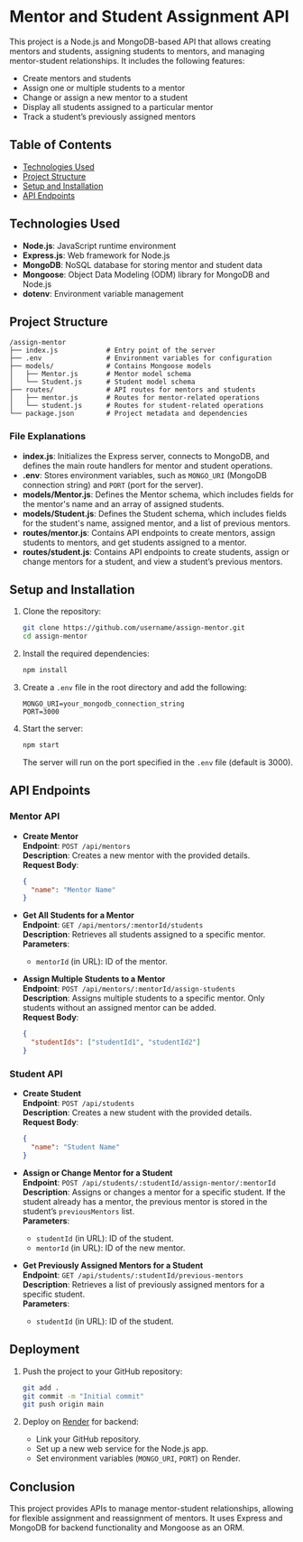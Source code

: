 
# Mentor and Student Assignment API

This project is a Node.js and MongoDB-based API that allows creating mentors and students, assigning students to mentors, and managing mentor-student relationships. It includes the following features:
- Create mentors and students
- Assign one or multiple students to a mentor
- Change or assign a new mentor to a student
- Display all students assigned to a particular mentor
- Track a student’s previously assigned mentors

## Table of Contents
- [Technologies Used](#technologies-used)
- [Project Structure](#project-structure)
- [Setup and Installation](#setup-and-installation)
- [API Endpoints](#api-endpoints)

## Technologies Used
- **Node.js**: JavaScript runtime environment
- **Express.js**: Web framework for Node.js
- **MongoDB**: NoSQL database for storing mentor and student data
- **Mongoose**: Object Data Modeling (ODM) library for MongoDB and Node.js
- **dotenv**: Environment variable management

## Project Structure

```plaintext
/assign-mentor
├── index.js            # Entry point of the server
├── .env                # Environment variables for configuration
├── models/             # Contains Mongoose models
│   ├── Mentor.js       # Mentor model schema
│   └── Student.js      # Student model schema
├── routes/             # API routes for mentors and students
│   ├── mentor.js       # Routes for mentor-related operations
│   └── student.js      # Routes for student-related operations
└── package.json        # Project metadata and dependencies
```

### File Explanations

- **index.js**: Initializes the Express server, connects to MongoDB, and defines the main route handlers for mentor and student operations.
- **.env**: Stores environment variables, such as `MONGO_URI` (MongoDB connection string) and `PORT` (port for the server).
- **models/Mentor.js**: Defines the Mentor schema, which includes fields for the mentor's name and an array of assigned students.
- **models/Student.js**: Defines the Student schema, which includes fields for the student's name, assigned mentor, and a list of previous mentors.
- **routes/mentor.js**: Contains API endpoints to create mentors, assign students to mentors, and get students assigned to a mentor.
- **routes/student.js**: Contains API endpoints to create students, assign or change mentors for a student, and view a student’s previous mentors.

## Setup and Installation

1. Clone the repository:
   ```bash
   git clone https://github.com/username/assign-mentor.git
   cd assign-mentor
   ```

2. Install the required dependencies:
   ```bash
   npm install
   ```

3. Create a `.env` file in the root directory and add the following:
   ```env
   MONGO_URI=your_mongodb_connection_string
   PORT=3000
   ```

4. Start the server:
   ```bash
   npm start
   ```
   The server will run on the port specified in the `.env` file (default is 3000).

## API Endpoints

### Mentor API

- **Create Mentor**  
  **Endpoint**: `POST /api/mentors`  
  **Description**: Creates a new mentor with the provided details.  
  **Request Body**:
  ```json
  {
    "name": "Mentor Name"
  }
  ```

- **Get All Students for a Mentor**  
  **Endpoint**: `GET /api/mentors/:mentorId/students`  
  **Description**: Retrieves all students assigned to a specific mentor.  
  **Parameters**:
    - `mentorId` (in URL): ID of the mentor.

- **Assign Multiple Students to a Mentor**  
  **Endpoint**: `POST /api/mentors/:mentorId/assign-students`  
  **Description**: Assigns multiple students to a specific mentor. Only students without an assigned mentor can be added.  
  **Request Body**:
  ```json
  {
    "studentIds": ["studentId1", "studentId2"]
  }
  ```

### Student API

- **Create Student**  
  **Endpoint**: `POST /api/students`  
  **Description**: Creates a new student with the provided details.  
  **Request Body**:
  ```json
  {
    "name": "Student Name"
  }
  ```

- **Assign or Change Mentor for a Student**  
  **Endpoint**: `POST /api/students/:studentId/assign-mentor/:mentorId`  
  **Description**: Assigns or changes a mentor for a specific student. If the student already has a mentor, the previous mentor is stored in the student’s `previousMentors` list.  
  **Parameters**:
    - `studentId` (in URL): ID of the student.
    - `mentorId` (in URL): ID of the new mentor.

- **Get Previously Assigned Mentors for a Student**  
  **Endpoint**: `GET /api/students/:studentId/previous-mentors`  
  **Description**: Retrieves a list of previously assigned mentors for a specific student.  
  **Parameters**:
    - `studentId` (in URL): ID of the student.

## Deployment

1. Push the project to your GitHub repository:
   ```bash
   git add .
   git commit -m "Initial commit"
   git push origin main
   ```

2. Deploy on [Render](https://render.com/) for backend:
   - Link your GitHub repository.
   - Set up a new web service for the Node.js app.
   - Set environment variables (`MONGO_URI`, `PORT`) on Render.

## Conclusion

This project provides APIs to manage mentor-student relationships, allowing for flexible assignment and reassignment of mentors. It uses Express and MongoDB for backend functionality and Mongoose as an ORM.

